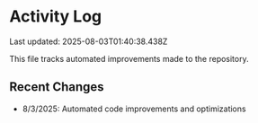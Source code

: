 # Activity Log

Last updated: 2025-08-03T01:40:38.438Z

This file tracks automated improvements made to the repository.

## Recent Changes

- 8/3/2025: Automated code improvements and optimizations
